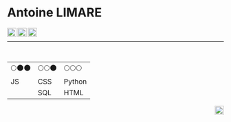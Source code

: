 <h1>Antoine LIMARE</h1>
<img align="left" alt="HTML | Logo" width="21px" src="https://logodownload.org/wp-content/uploads/2016/10/html5-logo.png" />
<img align="left" alt="HTML | Logo" width="21px" src="https://logodownload.org/wp-content/uploads/2017/04/css-3-logo.png" />
<img align="left" alt="HTML | Logo" width="21px" src="https://upload.wikimedia.org/wikipedia/commons/thumb/c/c3/Python-logo-notext.svg/1869px-Python-logo-notext.svg.png" />
</br>
<hr>
</br><table>
  <tr><td>🌕🌑🌑</td>
      <td>🌕🌕🌑</td>
      <td>🌕🌕🌕</td></tr>
    
  <tr><td>JS</td>
      <td>CSS</td>
      <td>Python</td></tr>
  <tr><td></td>
      <td>SQL</td>
      <td>HTML</td></tr>
</table>




<a href="https://www.instagram.com/at_limare/">
  <img align="right" alt="Limare Antoine | instagram" width="21px" src="https://upload.wikimedia.org/wikipedia/commons/thumb/e/e7/Instagram_logo_2016.svg/1200px-Instagram_logo_2016.svg.png" />
</a>

